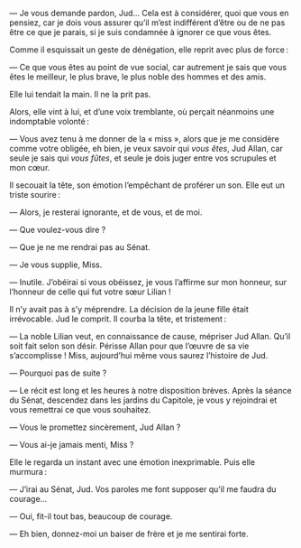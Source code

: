 — Je vous demande pardon, Jud… Cela est à considérer, quoi que vous
en pensiez, car je dois vous assurer qu’il m’est indifférent d’être ou de ne pas être ce que je parais, si je suis condamnée à ignorer ce que vous êtes.

Comme il esquissait un geste de dénégation, elle reprit avec plus de force :

— Ce que vous êtes au point de vue social, car autrement je sais que vous êtes le meilleur, le plus brave, le plus noble des hommes et des amis.

Elle lui tendait la main. Il ne la prit pas.

Alors, elle vint à lui, et d’une voix tremblante, où perçait néanmoins
une indomptable volonté :

— Vous avez tenu à me donner de la « miss », alors que je me considère
comme votre obligée, eh bien, je veux savoir qui _vous êtes_, Jud Allan, car seule je sais qui _vous fûtes_, et seule je dois juger entre vos scrupules et mon cœur.

Il secouait la tête, son émotion l’empêchant de proférer un son. Elle eut un triste sourire :

— Alors, je resterai ignorante, et de vous, et de moi.

— Que voulez-vous dire ?

— Que je ne me rendrai pas au Sénat.

— Je vous supplie, Miss.

— Inutile. J’obéirai si vous obéissez, je vous l’affirme sur mon honneur, sur l’honneur de celle qui fut votre sœur Lilian !

Il n’y avait pas à s’y méprendre. La décision de la jeune fille était irrévocable. Jud le comprit. Il courba la tête, et tristement :

— La noble Lilian veut, en connaissance de cause, mépriser Jud Allan.
Qu’il soit fait selon son désir. Périsse Allan pour que l’œuvre de sa vie s’accomplisse ! Miss, aujourd’hui même vous saurez l’histoire de Jud.

— Pourquoi pas de suite ?

— Le récit est long et les heures à notre disposition brèves. Après la
séance du Sénat, descendez dans les jardins du Capitole, je vous y rejoindrai et vous remettrai ce que vous souhaitez.

— Vous le promettez sincèrement, Jud Allan ?

— Vous ai-je jamais menti, Miss ?

Elle le regarda un instant avec une émotion inexprimable. Puis elle murmura :

— J’irai au Sénat, Jud. Vos paroles me font supposer qu’il me faudra du courage…

— Oui, fit-il tout bas, beaucoup de courage.

— Eh bien, donnez-moi un baiser de frère et je me sentirai forte.
